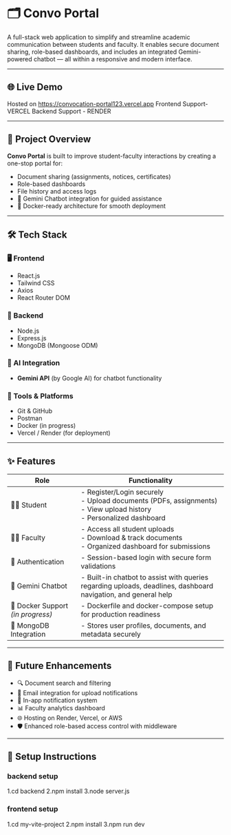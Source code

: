 # 🗂️ Convo Portal

A full-stack web application to simplify and streamline academic communication between students and faculty. It enables secure document sharing, role-based dashboards, and includes an integrated Gemini-powered chatbot — all within a responsive and modern interface.

---

## 🌐 Live Demo

  Hosted on https://convocation-portal123.vercel.app
  Frontend Support-VERCEL
  Backend Support - RENDER 


---

## 🚀 Project Overview

**Convo Portal** is built to improve student-faculty interactions by creating a one-stop portal for:
- Document sharing (assignments, notices, certificates)
- Role-based dashboards
- File history and access logs
- 🧠 Gemini Chatbot integration for guided assistance
- 🐳 Docker-ready architecture for smooth deployment

---

## 🛠️ Tech Stack

### 🖥️ Frontend
- React.js  
- Tailwind CSS  
- Axios  
- React Router DOM

### 🔧 Backend
- Node.js  
- Express.js  
- MongoDB (Mongoose ODM)

### 🤖 AI Integration
- **Gemini API** (by Google AI) for chatbot functionality

### 🧰 Tools & Platforms
- Git & GitHub  
- Postman  
- Docker (in progress)  
- Vercel / Render (for deployment)

---

## ✨ Features

| Role      | Functionality |
|-----------|---------------|
| 👩‍🎓 Student | - Register/Login securely<br> - Upload documents (PDFs, assignments)<br> - View upload history<br> - Personalized dashboard |
| 👨‍🏫 Faculty | - Access all student uploads<br> - Download & track documents<br> - Organized dashboard for submissions |
| 🔐 Authentication | - Session-based login with secure form validations |
| 🧠 Gemini Chatbot | - Built-in chatbot to assist with queries regarding uploads, deadlines, dashboard navigation, and general help |
| 🐳 Docker Support *(in progress)* | - Dockerfile and docker-compose setup for production readiness |
| 💾 MongoDB Integration | - Stores user profiles, documents, and metadata securely |

---

## 📌 Future Enhancements

- 🔍 Document search and filtering  
- 📧 Email integration for upload notifications  
- 🔔 In-app notification system  
- 📊 Faculty analytics dashboard  
- 🌐 Hosting on Render, Vercel, or AWS  
- 🛡️ Enhanced role-based access control with middleware

---

## 🧪 Setup Instructions
### backend setup
1.cd backend
2.npm install
3.node server.js
### frontend setup 
1.cd my-vite-project
2.npm install
3.npm run dev


